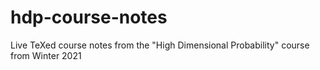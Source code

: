# hdp-course-notes
Live TeXed course notes from the "High Dimensional Probability" course from Winter 2021
